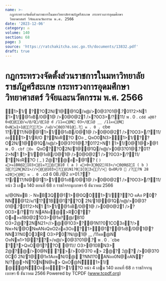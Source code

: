 ```yaml
---
name: >-
  กฎกระทรวงจัดตั้งส่วนราชการในมหาวิทยาลัยราชภัฏศรีสะเกษ กระทรวงการอุดมศึกษา
  วิทยาศาสตร์ วิจัยและนวัตกรรม พ.ศ. 2566
date: '2023-12-06'
category: ก
volume: 140
section: 68
page: 3
source: 'https://ratchakitcha.soc.go.th/documents/13832.pdf'
draft: true
---
```


# กฎกระทรวงจัดตั้งส่วนราชการในมหาวิทยาลัยราชภัฏศรีสะเกษ กระทรวงการอุดมศึกษา วิทยาศาสตร์ วิจัยและนวัตกรรม พ.ศ. 2566

1>1/ ??O2N/1@@1Q/ห@/>0@3?01@.?01?2>N1 1>1/@1อB/0@1@ />0@0@21์ />?0O3>/?11/ พ . 0 . `cdd อ@0?0อํ@@@/ค/@/Q/@1@ d /11คห@N O3>/@1@ __ /11คห@N OหNพ1>1@??> /ห@/>0@3?01@.? พ . 0 . `cbe 1?/1?/N@@11>1/@1อB/0@1@ />0@0@21์ />?0O3>/?11/ ออ1>1/R/O ?NอR?O Oอ _ QหO0N3>1>1/??O2N/1@@1Q/ห@/>0@3?01@.?01?2>N1 1>1/0@1@>@1 พ . 0 . `cbf Oอ ` QหO??O2N/1@@1Q/ห@/>0@3?01@.?01?2>N1 1>1/@1อB/0@1@ />0@0@21์ />?0O3>/?11/ ?NอR?O ( _ ) 2ํ@?@อ>@1? ( ` ) ค>ค1B0@21์O3>@1พ?@/B10์ ( a ) ค>0>30@21์O3>/>0@0@21์ ( b ) 2ํ@?2NN21>//>@@1O3>?@1N1?01CO3อ?/> QหOR/O  /??N 28 พ20>@0 พ . 0 . `cd 6 0B./@2 อ>01.?? 1?/1?/N@@11>1/@1อB/0@1@ />0@0@21์ />?0O3>/?11/ หน้า 3 เลม 140 ตอนที่ 68 ก ราชกิจจานุเบกษา 6 ธันวาคม 2566

ห/@0NหB :- NหB3Q@11>@0QO1>1/??O คAอ P0?NN็@12/ค/11?1B@1??O 2N/1@@1Q/ห@/>0@3?01@.?01?2>N1 1>1/@1อB/0@1@ />0@0@21์ />?0O3>/?11/ NANอ@>RO??Oค>ค1B0@21์O3>@1พ?@/B10์ O3>2ํ@?2NN21>//>@@1O3>?@1N1?01CO3อ?/> Nพ>N/@ONพANอQหO2อค3Oอ?1>@1?@1อB/0@1@?NN3?N0O3R O3>P0?N/@1@ __ /11คห@N OหNพ1>1@??>/ห@/>0@3?01@.? พ . 0 . `cbe ??>QหO@1??O @11// O3>@10BN3> 2ํ@?@/>0@N ?>/>0@3?0 ค> 2@? 2ํ@? />0@3?0 0C0์ 2N/1@@1ห1AอหN/0@ ?NN1?0ANออ0N@อAN?N/?@>N?0NN@ค> QหOํ@N็1>1/ @ํ@N็Oอออ1>1/?O หน้า 4 เลม 140 ตอนที่ 68 ก ราชกิจจานุเบกษา 6 ธันวาคม 2566 Powered by TCPDF (www.tcpdf.org)
